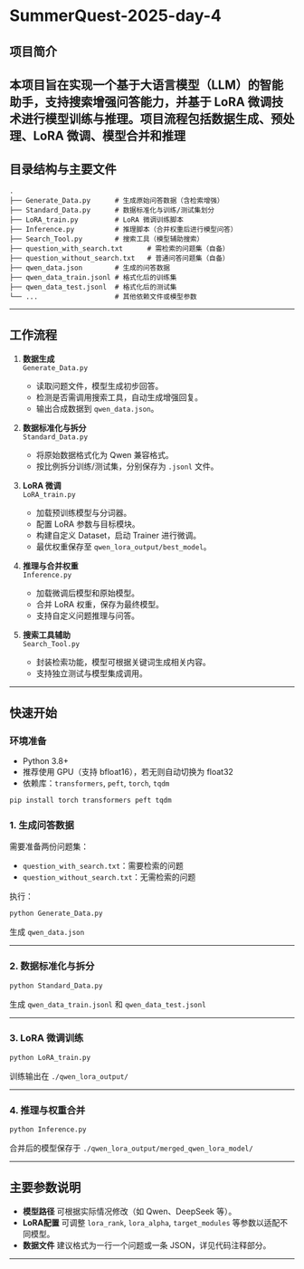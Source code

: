 # SummerQuest-2025-day-4

## 项目简介

本项目旨在实现一个基于大语言模型（LLM）的智能助手，支持搜索增强问答能力，并基于 LoRA 微调技术进行模型训练与推理。项目流程包括数据生成、预处理、LoRA 微调、模型合并和推理
---

## 目录结构与主要文件

```
.
├── Generate_Data.py      # 生成原始问答数据（含检索增强）
├── Standard_Data.py      # 数据标准化与训练/测试集划分
├── LoRA_train.py         # LoRA 微调训练脚本
├── Inference.py          # 推理脚本（合并权重后进行模型问答）
├── Search_Tool.py        # 搜索工具（模型辅助搜索）
├── question_with_search.txt      # 需检索的问题集（自备）
├── question_without_search.txt   # 普通问答问题集（自备）
├── qwen_data.json        # 生成的问答数据
├── qwen_data_train.jsonl # 格式化后的训练集
├── qwen_data_test.jsonl  # 格式化后的测试集
└── ...                   # 其他依赖文件或模型参数
```

---

## 工作流程

1. **数据生成**  
   `Generate_Data.py`  
   - 读取问题文件，模型生成初步回答。
   - 检测是否需调用搜索工具，自动生成增强回复。
   - 输出合成数据到 `qwen_data.json`。

2. **数据标准化与拆分**  
   `Standard_Data.py`  
   - 将原始数据格式化为 Qwen 兼容格式。
   - 按比例拆分训练/测试集，分别保存为 `.jsonl` 文件。

3. **LoRA 微调**  
   `LoRA_train.py`  
   - 加载预训练模型与分词器。
   - 配置 LoRA 参数与目标模块。
   - 构建自定义 Dataset，启动 Trainer 进行微调。
   - 最优权重保存至 `qwen_lora_output/best_model`。

4. **推理与合并权重**  
   `Inference.py`  
   - 加载微调后模型和原始模型。
   - 合并 LoRA 权重，保存为最终模型。
   - 支持自定义问题推理与问答。

5. **搜索工具辅助**  
   `Search_Tool.py`  
   - 封装检索功能，模型可根据关键词生成相关内容。
   - 支持独立测试与模型集成调用。

---

## 快速开始

### 环境准备

- Python 3.8+
- 推荐使用 GPU（支持 bfloat16），若无则自动切换为 float32
- 依赖库：`transformers`, `peft`, `torch`, `tqdm`

```bash
pip install torch transformers peft tqdm
```

### 1. 生成问答数据

需要准备两份问题集：

- `question_with_search.txt`：需要检索的问题
- `question_without_search.txt`：无需检索的问题

执行：

```bash
python Generate_Data.py
```

生成 `qwen_data.json`

---

### 2. 数据标准化与拆分

```bash
python Standard_Data.py
```

生成 `qwen_data_train.jsonl` 和 `qwen_data_test.jsonl`

---

### 3. LoRA 微调训练

```bash
python LoRA_train.py
```

训练输出在 `./qwen_lora_output/`

---

### 4. 推理与权重合并

```bash
python Inference.py
```

合并后的模型保存于 `./qwen_lora_output/merged_qwen_lora_model/`

---

## 主要参数说明

- **模型路径** 可根据实际情况修改（如 Qwen、DeepSeek 等）。
- **LoRA配置** 可调整 `lora_rank`, `lora_alpha`, `target_modules` 等参数以适配不同模型。
- **数据文件** 建议格式为一行一个问题或一条 JSON，详见代码注释部分。

---
